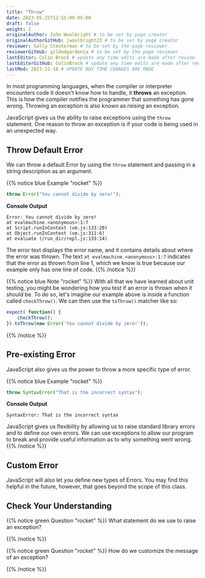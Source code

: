 ```yaml
---
title: "Throw"
date: 2023-05-25T12:55:09-05:00
draft: false
weight: 2
originalAuthor: John Woolbright # to be set by page creator
originalAuthorGitHub: jwoolbright23 # to be set by page creator
reviewer: Sally Steuterman # to be set by the page reviewer
reviewerGitHub: gildedgardenia # to be set by the page reviewer
lastEditor: Colin Brock # update any time edits are made after review
lastEditorGitHub: ColinBrock # update any time edits are made after review
lastMod: 2023-11-18 # UPDATE ANY TIME CHANGES ARE MADE
---
```


In most programming languages, when the compiler or interpreter encounters code it doesn't know how to handle, it
**throws** an exception. This is how the compiler notifies the programmer that something has gone wrong. Throwing
an exception is also known as *raising* an exception.

JavaScript gives us the ability to raise exceptions using the `throw` statement. One reason to throw an exception
is if your code is being used in an unexpected way.

## Throw Default Error

We can throw a default Error by using the `throw` statement and passing in a string description as an argument.

{{% notice blue Example "rocket" %}}
```javascript
throw Error("You cannot divide by zero!");
```

**Console Output**

```console
Error: You cannot divide by zero!
at evalmachine.<anonymous>:1:7
at Script.runInContext (vm.js:133:20)
at Object.runInContext (vm.js:311:6)
at evaluate (/run_dir/repl.js:133:14)
```

The error text displays the error name, and it contains details about where the error was thrown.
The text `at evalmachine.<anonymous>:1:7` indicates that the error as thrown from line 1, which we know is
true because our example only has one line of code.
{{% /notice %}}

{{% notice blue Note "rocket" %}}
With all that we have learned about unit testing, you might be wondering how you test if an error is thrown when it should be.
To do so, let's imagine our example above is inside a function called `checkThrow()`. We can then use the `toThrow()` matcher like so:

```javascript
expect( function() {
    checkThrow(); 
}).toThrow(new Error('You cannot divide by zero!'));
```
{{% /notice %}}

## Pre-existing Error

JavaScript also gives us the power to throw a more specific type of error.

{{% notice blue Example "rocket" %}}
```javascript
throw SyntaxError("That is the incorrect syntax");
```

**Console Output**

```console
SyntaxError: That is the incorrect syntax
```

JavaScript gives us flexibility by allowing us to raise standard library errors and to define our own errors. We can use exceptions to allow our program to break and provide useful information as to why something went wrong.
{{% /notice %}}

## Custom Error

JavaScript will also let you define new types of Errors. You may find this helpful in the future, however, that goes beyond the scope of this class.

## Check Your Understanding

{{% notice green Question "rocket" %}}
What statement do we use to raise an exception?

<!-- Solution: throw statement -->
{{% /notice %}}

{{% notice green Question "rocket" %}}
How do we customize the message of an exception?

<!-- Solution: by using the throw statement and passing in a string description as a argument. -->
{{% /notice %}}